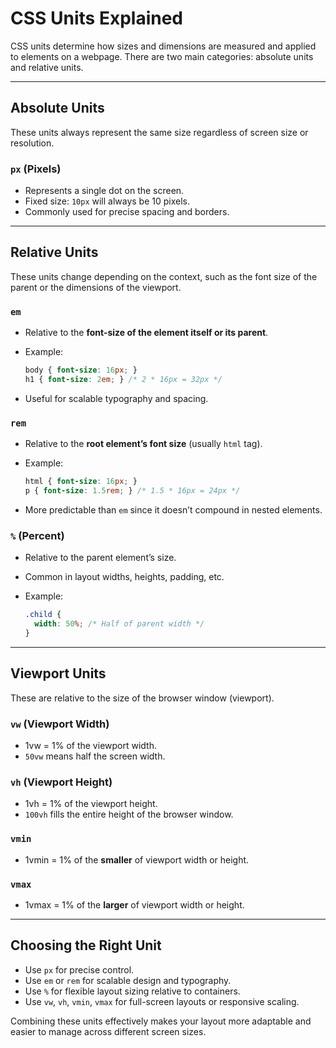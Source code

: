 # CSS Units Explained

CSS units determine how sizes and dimensions are measured and applied to elements on a webpage. There are two main categories: absolute units and relative units.

---

## Absolute Units

These units always represent the same size regardless of screen size or resolution.

### `px` (Pixels)

* Represents a single dot on the screen.
* Fixed size: `10px` will always be 10 pixels.
* Commonly used for precise spacing and borders.

---

## Relative Units

These units change depending on the context, such as the font size of the parent or the dimensions of the viewport.

### `em`

* Relative to the **font-size of the element itself or its parent**.
* Example:

  ```css
  body { font-size: 16px; }
  h1 { font-size: 2em; } /* 2 * 16px = 32px */
  ```
  
* Useful for scalable typography and spacing.

### `rem`

* Relative to the **root element’s font size** (usually `html` tag).
* Example:

  ```css
  html { font-size: 16px; }
  p { font-size: 1.5rem; } /* 1.5 * 16px = 24px */
  ```

* More predictable than `em` since it doesn’t compound in nested elements.

### `%` (Percent)

* Relative to the parent element’s size.
* Common in layout widths, heights, padding, etc.
* Example:

  ```css
  .child {
    width: 50%; /* Half of parent width */
  }
  ```

---

## Viewport Units

These are relative to the size of the browser window (viewport).

### `vw` (Viewport Width)

* 1vw = 1% of the viewport width.
* `50vw` means half the screen width.

### `vh` (Viewport Height)

* 1vh = 1% of the viewport height.
* `100vh` fills the entire height of the browser window.

### `vmin`

* 1vmin = 1% of the **smaller** of viewport width or height.

### `vmax`

* 1vmax = 1% of the **larger** of viewport width or height.

---

## Choosing the Right Unit

* Use `px` for precise control.
* Use `em` or `rem` for scalable design and typography.
* Use `%` for flexible layout sizing relative to containers.
* Use `vw`, `vh`, `vmin`, `vmax` for full-screen layouts or responsive scaling.

Combining these units effectively makes your layout more adaptable and easier to manage across different screen sizes.
